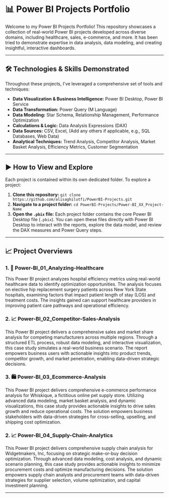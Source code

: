 # 📊 Power BI Projects Portfolio

Welcome to my Power BI Projects Portfolio! This repository showcases a collection of real-world Power BI projects developed across diverse domains, including healthcare, sales, e-commerce, and more. It has been tried to demonstrate expertise in data analysis, data modeling, and creating insightful, interactive dashboards.

---

## 🛠️ Technologies & Skills Demonstrated

Throughout these projects, I've leveraged a comprehensive set of tools and techniques:

* **Data Visualization & Business Intelligence:** Power BI Desktop, Power BI Service
* **Data Transformation:** Power Query (M Language)
* **Data Modeling:** Star Schema, Relationship Management, Performance Optimization
* **Calculations & Logic:** Data Analysis Expressions (DAX)
* **Data Sources:** CSV, Excel, (Add any others if applicable, e.g., SQL Databases, Web Data)
* **Analytical Techniques:** Trend Analysis, Competitor Analysis, Market Basket Analysis, Efficiency Metrics, Customer Segmentation

---

## ▶️ How to View and Explore

Each project is contained within its own dedicated folder. To explore a project:

1.  **Clone this repository:** `git clone https://github.com/alisaghilutfi/PowerBI-Projects.git`
2.  **Navigate to a project folder:** `cd PowerBI-Projects/Power-BI_XX_Project-Name`
3.  **Open the `.pbix` file:** Each project folder contains the core Power BI Desktop file (`.pbix`). You can open these files directly with Power BI Desktop to interact with the reports, explore the data model, and review the DAX measures and Power Query steps.

---

## 📈 Project Overviews

### 1. 🏥 Power-BI_01_Analyzing-Healthcare
This Power BI project analyzes hospital efficiency metrics using real-world healthcare data to identify optimization opportunities. The analysis focuses on elective hip replacement surgery patients across New York State hospitals, examining factors that impact patient length of stay (LOS) and treatment costs. The insights gained can support healthcare providers in improving patient care pathways and operational efficiency.

### 2. 📈 Power-BI_02_Competitor-Sales-Analysis
This Power BI project delivers a comprehensive sales and market share analysis for competing manufacturers across multiple regions. Through a structured ETL process, robust data modeling, and interactive visualization, this case study simulates a real-world business scenario. The report empowers business users with actionable insights into product trends, competitor growth, and market penetration, enabling data-driven strategic decisions.

### 3. 🛍️ Power-BI_03_Ecommerce-Analysis
This Power BI project delivers comprehensive e-commerce performance analysis for Whiskique, a fictitious online pet supply store. Utilizing advanced data modeling, market basket analysis, and dynamic visualizations, this case study provides actionable insights to drive sales growth and reduce operational costs. The solution empowers business stakeholders with data-driven strategies for cross-selling, upselling, and shipping cost optimization.

### 2. 📈 Power-BI_04_Supply-Chain-Analytics
This Power BI project delivers comprehensive supply chain analysis for Widgetmakers, Inc, focusing on strategic make-or-buy decision optimization. Through advanced data modeling, cost analysis, and dynamic scenario planning, this case study provides actionable insights to minimize procurement costs and optimize manufacturing decisions. The solution empowers supply chain analysts and procurement teams with data-driven strategies for supplier selection, volume optimization, and capital investment planning.

---
